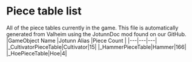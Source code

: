 # Piece table list
All of the piece tables currently in the game.
This file is automatically generated from Valheim using the JotunnDoc mod found on our GitHub.
|GameObject Name |Jotunn Alias |Piece Count |
|---|---|---|
|_CultivatorPieceTable|Cultivator|15|
|_HammerPieceTable|Hammer|166|
|_HoePieceTable|Hoe|4|
